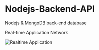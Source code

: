 # Nodejs-Backend-API
Nodejs &amp; MongoDB back-end database

Real-time Application Network

![Realtime Application](https://user-images.githubusercontent.com/94983485/155288834-be962a3e-2ddb-4ec3-832e-1da5e60f2999.jpeg)
